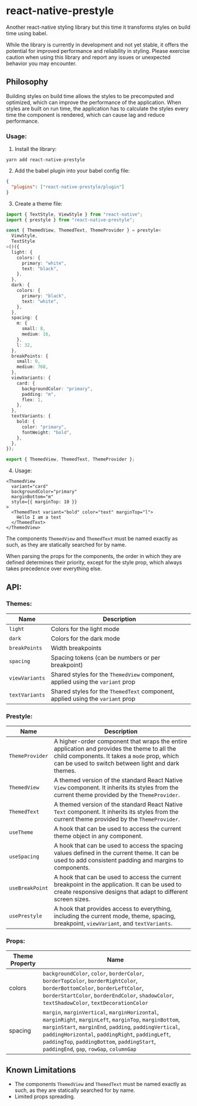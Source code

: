 # react-native-prestyle

Another react-native styling library but this time it transforms styles on build time using babel.

While the library is currently in development and not yet stable, it offers the potential for improved performance and reliability in styling. Please exercise caution when using this library and report any issues or unexpected behavior you may encounter.

## Philosophy

Building styles on build time allows the styles to be precomputed and optimized, which can improve the performance of the application. When styles are built on run time, the application has to calculate the styles every time the component is rendered, which can cause lag and reduce performance.

### Usage:

1. Install the library:

```
yarn add react-native-prestyle
```

2. Add the babel plugin into your babel config file:

```json
{
  "plugins": ["react-native-prestyle/plugin"]
}
```

3. Create a theme file:

```ts
import { TextStyle, ViewStyle } from "react-native";
import { prestyle } from "react-native-prestyle";

const { ThemedView, ThemedText, ThemeProvider } = prestyle<
  ViewStyle,
  TextStyle
>()({
  light: {
    colors: {
      primary: "white",
      text: "black",
    },
  },
  dark: {
    colors: {
      primary: "black",
      text: "white",
    },
  },
  spacing: {
    m: {
      small: 8,
      medium: 16,
    },
    l: 32,
  },
  breakPoints: {
    small: 0,
    medium: 768,
  },
  viewVariants: {
    card: {
      backgroundColor: "primary",
      padding: "m",
      flex: 1,
    },
  },
  textVariants: {
    bold: {
      color: "primary",
      fontWeight: "bold",
    },
  },
});

export { ThemedView, ThemedText, ThemeProvider };
```

4. Usage:

```tsx
<ThemedView
  variant="card"
  backgroundColor="primary"
  marginBottom="m"
  style={{ marginTop: 10 }}
>
  <ThemedText variant="bold" color="text" marginTop="l">
    Hello I am a text
  </ThemedText>
</ThemedView>
```

The components `ThemedView` and `ThemedText` must be named exactly as such, as they are statically searched for by name.

When parsing the props for the components, the order in which they are defined determines their priority, except for the style prop, which always takes precedence over everything else.

## API:

### Themes:

| Name           | Description                                                                    |
| -------------- | ------------------------------------------------------------------------------ |
| `light`        | Colors for the light mode                                                      |
| `dark`         | Colors for the dark mode                                                       |
| `breakPoints`  | Width breakpoints                                                              |
| `spacing`      | Spacing tokens (can be numbers or per breakpoint)                              |
| `viewVariants` | Shared styles for the `ThemedView` component, applied using the `variant` prop |
| `textVariants` | Shared styles for the `ThemedText` component, applied using the `variant` prop |

### Prestyle:

| Name            | Description                                                                                                                                                                                       |
| --------------- | ------------------------------------------------------------------------------------------------------------------------------------------------------------------------------------------------- |
| `ThemeProvider` | A higher-order component that wraps the entire application and provides the theme to all the child components. It takes a `mode` prop, which can be used to switch between light and dark themes. |
| `ThemedView`    | A themed version of the standard React Native `View` component. It inherits its styles from the current theme provided by the `ThemeProvider`.                                                    |
| `ThemedText`    | A themed version of the standard React Native `Text` component. It inherits its styles from the current theme provided by the `ThemeProvider`.                                                    |
| `useTheme`      | A hook that can be used to access the current theme object in any component.                                                                                                                      |
| `useSpacing`    | A hook that can be used to access the spacing values defined in the current theme. It can be used to add consistent padding and margins to components.                                            |
| `useBreakPoint` | A hook that can be used to access the current breakpoint in the application. It can be used to create responsive designs that adapt to different screen sizes.                                    |
| `usePrestyle`   | A hook that provides access to everything, including the current mode, theme, spacing, breakpoint, `viewVariant`, and `textVariants`.                                                             |

### Props:

| Theme Property | Name                                                                                                                                                                                                                                                                                                              |
| -------------- | ----------------------------------------------------------------------------------------------------------------------------------------------------------------------------------------------------------------------------------------------------------------------------------------------------------------- |
| colors         | `backgroundColor`, `color`, `borderColor`, `borderTopColor`, `borderRightColor`, `borderBottomColor`, `borderLeftColor`, `borderStartColor`, `borderEndColor`, `shadowColor`, `textShadowColor`, `textDecorationColor`                                                                                            |
| spacing        | `margin`, `marginVertical`, `marginHorizontal`, `marginRight`, `marginLeft`, `marginTop`, `marginBottom`, `marginStart`, `marginEnd`, `padding`, `paddingVertical`, `paddingHorizontal`, `paddingRight`, `paddingLeft`, `paddingTop`, `paddingBottom`, `paddingStart`, `paddingEnd`, `gap`, `rowGap`, `columnGap` |

## Known Limitations

- The components `ThemedView` and `ThemedText` must be named exactly as such, as they are statically searched for by name.
- Limited props spreading.
